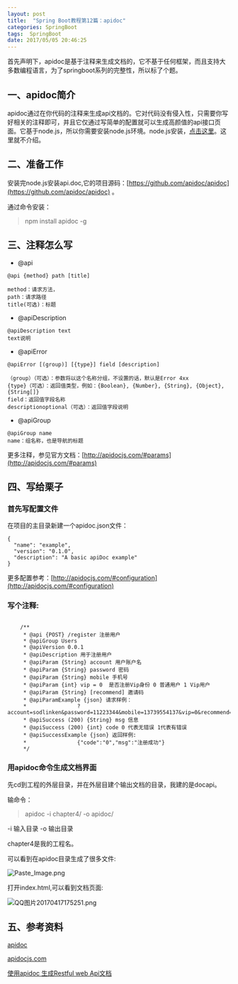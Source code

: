 ```yaml
---
layout: post
title:  "Spring Boot教程第12篇：apidoc"
categories: SpringBoot
tags:  SpringBoot
date: 2017/05/05 20:46:25
---
```





首先声明下，apidoc是基于注释来生成文档的，它不基于任何框架，而且支持大多数编程语言，为了springboot系列的完整性，所以标了个题。

<!--more-->

## 一、apidoc简介

apidoc通过在你代码的注释来生成api文档的。它对代码没有侵入性，只需要你写好相关的注释即可，并且它仅通过写简单的配置就可以生成高颜值的api接口页面。它基于node.js，所以你需要安装node.js环境。node.js安装，[点击这里](http://www.runoob.com/nodejs/nodejs-install-setup.html)。这里就不介绍。

## 二、准备工作

安装完node.js安装api.doc,它的项目源码：[https://github.com/apidoc/apidoc](https://github.com/apidoc/apidoc) 。

通过命令安装：

> npm install apidoc -g

## 三、注释怎么写

* @api

``` 
@api {method} path [title]

method：请求方法，
path：请求路径 
title(可选)：标题
```

* @apiDescription 

```
@apiDescription text
text说明
```
* @apiError

```
@apiError [(group)] [{type}] field [description]

（group）（可选）：参数将以这个名称分组，不设置的话，默认是Error 4xx 
{type}（可选）：返回值类型，例如：{Boolean}, {Number}, {String}, {Object}, {String[]} 
field：返回值字段名称 
descriptionoptional（可选）：返回值字段说明

```
* @apiGroup

```
@apiGroup name
name：组名称，也是导航的标题

```
更多注释，参见官方文档：[http://apidocjs.com/#params](http://apidocjs.com/#params)

## 四、写给栗子

### 首先写配置文件

在项目的主目录新建一个apidoc.json文件：

```
{
  "name": "example",
  "version": "0.1.0",
  "description": "A basic apiDoc example"
}

```

更多配置参考：[http://apidocjs.com/#configuration](http://apidocjs.com/#configuration)

### 写个注释:

```

    /**
     * @api {POST} /register 注册用户
     * @apiGroup Users
     * @apiVersion 0.0.1
     * @apiDescription 用于注册用户
     * @apiParam {String} account 用户账户名
     * @apiParam {String} password 密码
     * @apiParam {String} mobile 手机号
     * @apiParam {int} vip = 0  是否注册Vip身份 0 普通用户 1 Vip用户
     * @apiParam {String} [recommend] 邀请码
     * @apiParamExample {json} 请求样例：
     *                ?account=sodlinken&password=11223344&mobile=13739554137&vip=0&recommend=
     * @apiSuccess (200) {String} msg 信息
     * @apiSuccess (200) {int} code 0 代表无错误 1代表有错误
     * @apiSuccessExample {json} 返回样例:
     *                {"code":"0","msg":"注册成功"}
     */

```

### 用apidoc命令生成文档界面

先cd到工程的外层目录，并在外层目建个输出文档的目录，我建的是docapi。

输命令：
> apidoc -i chapter4/ -o apidoc/ 

-i 输入目录 -o 输出目录

chapter4是我的工程名。

可以看到在apidoc目录生成了很多文件:

![Paste_Image.png](http://upload-images.jianshu.io/upload_images/2279594-76fd0f3c5ac1d190.png?imageMogr2/auto-orient/strip%7CimageView2/2/w/1240)

打开index.html,可以看到文档页面:


![QQ图片20170417175251.png](http://upload-images.jianshu.io/upload_images/2279594-0319025291e1417a.png?imageMogr2/auto-orient/strip%7CimageView2/2/w/1240)

## 五、参考资料

[apidoc](https://github.com/apidoc/apidoc)

[apidocjs.com](http://apidocjs.com/)

[使用apidoc 生成Restful web Api文档](http://blog.csdn.net/soslinken/article/details/50468896)
